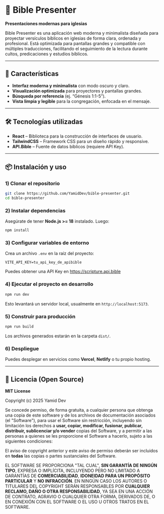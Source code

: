 # 📖 Bible Presenter  
**Presentaciones modernas para iglesias**  

Bible Presenter es una aplicación web moderna y minimalista diseñada para proyectar versículos bíblicos en iglesias de forma clara, ordenada y profesional. Está optimizada para pantallas grandes y compatible con múltiples traducciones, facilitando el seguimiento de la lectura durante cultos, predicaciones y estudios bíblicos.  

---

## 🚀 Características  
- **Interfaz moderna y minimalista** con modo oscuro y claro.  
- **Visualización optimizada** para proyectores y pantallas grandes.  
- **Búsqueda por referencia** (ej. “Génesis 1:1-5”).  
- **Vista limpia y legible** para la congregación, enfocada en el mensaje.  

---

## 🛠️ Tecnologías utilizadas  
- **React** – Biblioteca para la construcción de interfaces de usuario.  
- **TailwindCSS** – Framework CSS para un diseño rápido y responsive.  
- **API.Bible** – Fuente de datos bíblicos (requiere API Key).  

---

## 📦 Instalación y uso  

### 1) Clonar el repositorio  
```bash
git clone https://github.com/YamidDev/bible-presenter.git
cd bible-presenter
```

### 2) Instalar dependencias  
Asegúrate de tener **Node.js >= 18** instalado. Luego:  
```bash
npm install
```

### 3) Configurar variables de entorno  
Crea un archivo `.env` en la raíz del proyecto:  
```env
VITE_API_KEY=tu_api_key_de_apibible
```
Puedes obtener una API Key en https://scripture.api.bible

### 4) Ejecutar el proyecto en desarrollo  
```bash
npm run dev
```
Esto levantará un servidor local, usualmente en `http://localhost:5173`.

### 5) Construir para producción  
```bash
npm run build
```
Los archivos generados estarán en la carpeta `dist/`.

### 6) Despliegue  
Puedes desplegar en servicios como **Vercel**, **Netlify** o tu propio hosting.

---

## 📜 Licencia (Open Source)  

**MIT License**  

Copyright (c) 2025 Yamid Dev

Se concede permiso, de forma gratuita, a cualquier persona que obtenga una copia de este software y de los archivos de documentación asociados (el "Software"), para usar el Software sin restricción, incluyendo sin limitación los derechos a **usar, copiar, modificar, fusionar, publicar, distribuir, sublicenciar y/o vender** copias del Software, y a permitir a las personas a quienes se les proporcione el Software a hacerlo, sujeto a las siguientes condiciones:

El aviso de copyright anterior y este aviso de permiso deberán ser incluidos en **todas** las copias o partes sustanciales del Software.

EL SOFTWARE SE PROPORCIONA "TAL CUAL", **SIN GARANTÍA DE NINGÚN TIPO**, EXPRESA O IMPLÍCITA, INCLUYENDO PERO NO LIMITADO A GARANTÍAS DE **COMERCIABILIDAD**, **IDONEIDAD PARA UN PROPÓSITO PARTICULAR** Y **NO INFRACCIÓN**. EN NINGÚN CASO LOS AUTORES O TITULARES DEL COPYRIGHT SERÁN RESPONSABLES POR **CUALQUIER RECLAMO, DAÑO O OTRA RESPONSABILIDAD**, YA SEA EN UNA ACCIÓN DE CONTRATO, AGRAVIO O CUALQUIER OTRA FORMA, DERIVADOS DE, O EN CONEXIÓN CON EL SOFTWARE O EL USO U OTROS TRATOS EN EL SOFTWARE.
